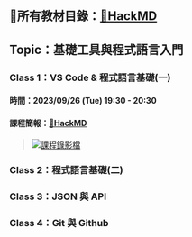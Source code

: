 ## 📢所有教材目錄：[🔗HackMD](https://hackmd.io/@GDSC-NYUST/rJKqKU1gp)

## Topic：基礎工具與程式語言入門

### Class 1：VS Code & 程式語言基礎(一)

#### 時間：2023/09/26 (Tue) 19:30 - 20:30
#### 課程簡報：[🔗HackMD](https://hackmd.io/@GDSC-NYUST/rJKqKU1gp/%2FeMjdiYplQ7Kn2npbcT9Daw)

> [![課程錄影檔](https://img.youtube.com/vi/tCcrGuVVW3o/0.jpg)](https://youtu.be/tCcrGuVVW3o)


### Class 2：程式語言基礎(二)
### Class 3：JSON 與 API
### Class 4：Git 與 Github



